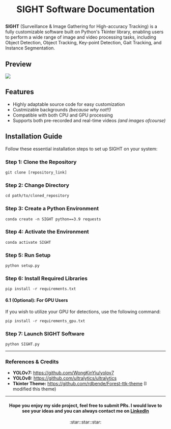 # <p align='center'>SIGHT Software Documentation<p>

**SIGHT** (Surveillance & Image Gathering for High-accuracy Tracking) is a fully customizable software built on Python's Tkinter library, enabling users to perform a wide range of image and video processing tasks, including Object Detection, Object Tracking, Key-point Detection, Gait Tracking, and Instance Segmentation.

## Preview
![](assets/sight.gif)


## Features 
- Highly adaptable source code for easy customization
- Custmizable backgrounds *(because why not!!)*
- Compatible with both CPU and GPU processing
- Supports both pre-recorded and real-time videos *(and images ofcourse)*


## Installation Guide

Follow these essential installation steps to set up SIGHT on your system:

### Step 1: Clone the Repository

```shell
git clone [repository_link]
```

### Step 2: Change Directory

```shell
cd path/to/cloned_repository
```

### Step 3: Create a Python Environment

```shell
conda create -n SIGHT python==3.9 requests
```

### Step 4: Activate the Environment

```shell
conda activate SIGHT
```

### Step 5: Run Setup

```shell
python setup.py
```

### Step 6: Install Required Libraries

```shell
pip install -r requirements.txt
```

#### 6.1 (Optional): For GPU Users

If you wish to utilize your GPU for detections, use the following command:

```shell
pip install -r requirements_gpu.txt
```

### Step 7: Launch SIGHT Software

```shell
python SIGHT.py
```

---

### References & Credits
- **YOLOv7:** https://github.com/WongKinYiu/yolov7
- **YOLOv8:** https://github.com/ultralytics/ultralytics
- **Tkinter Theme:** https://github.com/rdbende/Forest-ttk-theme (I modified this theme)

---
#### <p align='center'>Hope you enjoy my side project, feel free to submit PRs. I would love to see your ideas and you can always contact me on <a href='https://www.linkedin.com/in/ibvhim/'>LinkedIn</a></p> 



<center><p align = "center"> :star::star::star: </p> </center>
